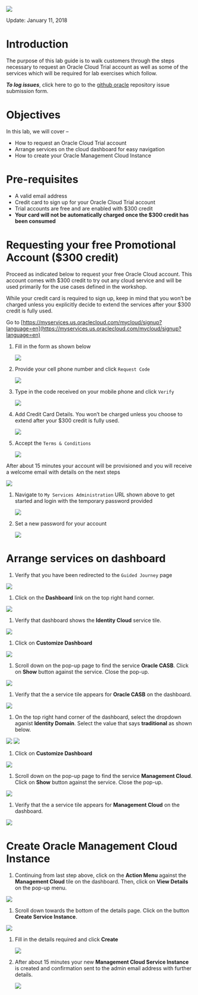 ![](images/pre-req/header.png) 

Update: January 11, 2018

# Introduction

The purpose of this lab guide is to walk customers through the steps necessary to request an Oracle Cloud Trial account as well as some of the services which will be required for lab exercises which follow.

***To log issues***, click here to go to the [github oracle](https://github.com/csdoracle/Cloud-Security-Day/issues/new) repository issue submission form.

# Objectives

In this lab, we will cover –

- How to request an Oracle Cloud Trial account
- Arrange services on the cloud dashboard for easy navigation
- How to create your Oracle Management Cloud Instance


# Pre-requisites

- A valid email address
- Credit card to sign up for your Oracle Cloud Trial account
 - Trial accounts are free and are enabled with $300 credit
 - **Your card will not be automatically charged once the $300 credit has been consumed**

# Requesting your free  Promotional Account ($300 credit)

Proceed as indicated below to request your free Oracle Cloud account. This account comes with $300 credit to try out any cloud service and will be used primarily for the use cases defined in the workshop. 

While your credit card is required to sign up, keep in mind that you won’t be charged unless you explicitly decide to extend the services after your $300 credit is fully used. 

Go to [https://myservices.us.oraclecloud.com/mycloud/signup?language=en](https://myservices.us.oraclecloud.com/mycloud/signup?language=en)

1.  Fill in the form as shown below

	![](images/pre-req/pre-001.png)

1.  Provide your cell phone number and click `Request Code`

	![](images/pre-req/pre-002.png)

1.  Type in the code received on your mobile phone and click `Verify`

	![](images/pre-req/pre-003.png)

1.  Add Credit Card Details. You won’t be charged unless you choose to extend after your $300 credit is fully used.

	![](images/pre-req/pre-004.png)

1.  Accept the `Terms & Conditions`

	![](images/pre-req/pre-005.png)

After about 15 minutes your account will be provisioned and you will receive a welcome email with details on the next steps

![](images/pre-req/pre-006.png)

1.  Navigate to `My Services Administration` URL shown above to get started and login with the temporary password provided

	![](images/pre-req/pre-007.png)

1.  Set a new password for your account

	![](images/pre-req/pre-008.png)
	
# Arrange services on dashboard

1.  Verify that you have been redirected to the `Guided Journey` page

![](images/pre-req/pre-008-1.png)

1.  Click on the **Dashboard** link on the top right hand corner.

![](images/pre-req/pre-008-2.png)

1.  Verify that dashboard shows the **Identity Cloud** service tile.

![](images/pre-req/pre-008-3.png)

1.  Click on **Customize Dashboard**

![](images/pre-req/pre-008-4.png)

1.  Scroll down on the pop-up page to find the service **Oracle CASB**. Click on  **Show** button against the service. Close the pop-up.

![](images/pre-req/pre-008-5.png)

1.  Verify that the a service tile appears for **Oracle CASB** on the dashboard.

![](images/pre-req/pre-008-6.png)

1.  On the top right hand corner of the dashboard, select the dropdown aganist **Identity Domain**. Select the value that says **traditional** as shown below.

![](images/pre-req/pre-008-7.png)
![](images/pre-req/pre-008-8.png)

1.  Click on **Customize Dashboard**

![](images/pre-req/pre-008-9.png)

1.  Scroll down on the pop-up page to find the service **Management Cloud**. Click on  **Show** button against the service. Close the pop-up.

![](images/pre-req/pre-008-10.png)

1.  Verify that the a service tile appears for **Management Cloud** on the dashboard.

![](images/pre-req/pre-008-11.png)

# Create Oracle Management Cloud Instance

1.  Continuing from last step above, click on the **Action Menu** against the **Management Cloud** tile on the dashboard. Then, click on **View Details** on the pop-up menu.

![](images/pre-req/pre-008-12.png)

1.  Scroll down towards the bottom of the details page. Click on the button **Create Service Instance**.

![](images/pre-req/pre-008-13.png)

1.  Fill in the details required and click **Create**

	![](images/pre-req/pre-011.png)

1.  After about 15 minutes your new **Management Cloud Service Instance** is created and confirmation sent to the admin email address with further details.

	![](images/pre-req/pre-012.png)

